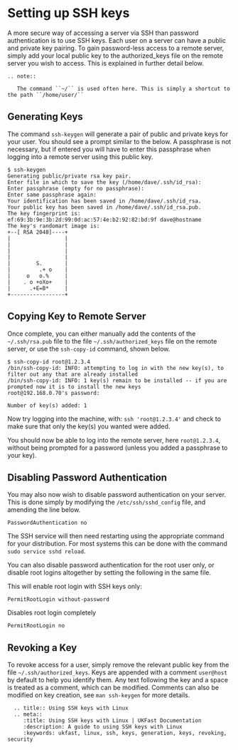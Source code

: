 # Setting up SSH keys

A more secure way of accessing a server via SSH than password authentication is to use SSH keys. Each user on a server can have a public and private key pairing. To gain password-less access to a remote server, simply add your local public key to the authorized_keys file on the remote server you wish to access. This is explained in further detail below.

```eval_rst
.. note::

   The command ``~/`` is used often here. This is simply a shortcut to the path ``/home/user/``

``` 

## Generating Keys

The command `ssh-keygen` will generate a pair of public and private keys for your user. You should see a prompt similar to the below. A passphrase is not necessary, but if entered you will have to enter this passphrase when logging into a remote server using this public key. 

```console
$ ssh-keygen
Generating public/private rsa key pair.
Enter file in which to save the key (/home/dave/.ssh/id_rsa):
Enter passphrase (empty for no passphrase):
Enter same passphrase again:
Your identification has been saved in /home/dave/.ssh/id_rsa.
Your public key has been saved in /home/dave/.ssh/id_rsa.pub.
The key fingerprint is:
ef:69:3b:9e:3b:2d:99:0d:ac:57:4e:b2:92:82:bd:9f dave@hostname
The key's randomart image is:
+--[ RSA 2048]----+
|                 |
|                 |
|                 |
|                 |
|        S.       |
|         .+ o    |
|     o   o.%     |
|    . o +oXo+    |
|      .+E=B*     |
+-----------------+
```

## Copying Key to Remote Server

Once complete, you can either manually add the contents of the `~/.ssh/rsa.pub` file to the file `~/.ssh/authorized_keys` file on the remote server, or use the `ssh-copy-id` command, shown below.

```console
$ ssh-copy-id root@1.2.3.4
/bin/ssh-copy-id: INFO: attempting to log in with the new key(s), to filter out any that are already installed
/bin/ssh-copy-id: INFO: 1 key(s) remain to be installed -- if you are prompted now it is to install the new keys
root@192.168.0.70's password:

Number of key(s) added: 1
```

Now try logging into the machine, with:   `ssh 'root@1.2.3.4'`
and check to make sure that only the key(s) you wanted were added.


You should now be able to log into the remote server, here `root@1.2.3.4`, without being prompted for a password (unless you added a passphrase to your key).


## Disabling Password Authentication

You may also now wish to disable password authentication on your server. This is done simply by modifying the `/etc/ssh/sshd_config` file, and amending the line below.

```console
PasswordAuthentication no
```
The SSH service will then need restarting using the appropriate command for your distribution. For most systems this can be done with the command `sudo service sshd reload`.

You can also disable password authentication for the root user only, or disable root logins altogether by setting the following in the same file.

This will enable root login with SSH keys only:

```console
PermitRootLogin without-password
```

Disables root login completely

```console
PermitRootLogin no
```


## Revoking a Key

To revoke access for a user, simply remove the relevant public key from the file `~/.ssh/authorized_keys`. Keys are appended with a comment `user@host` by default to help you identify them. Any text following the key and a space is treated as a comment, which can be modified. Comments can also be modified on key creation, see `man ssh-keygen` for more details.

```eval_rst
  .. title:: Using SSH keys with Linux
  .. meta::
     :title: Using SSH keys with Linux | UKFast Documentation
     :description: A guide to using SSH keys with Linux
     :keywords: ukfast, linux, ssh, keys, generation, keys, revoking, security
